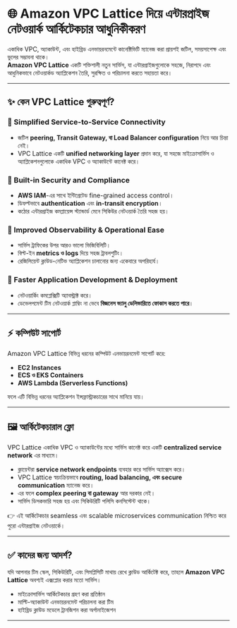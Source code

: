

# 🌐 Amazon VPC Lattice দিয়ে এন্টারপ্রাইজ নেটওয়ার্ক আর্কিটেকচার আধুনিকীকরণ  

একাধিক VPC, অ্যাকাউন্ট, এবং হাইব্রিড এনভায়রনমেন্টে কানেক্টিভিটি ম্যানেজ করা প্রায়শই জটিল, সময়সাপেক্ষ এবং ভুলের সম্ভাবনা থাকে।  
**Amazon VPC Lattice** একটি শক্তিশালী নতুন সার্ভিস, যা এন্টারপ্রাইজগুলোকে সহজে, নিরাপদে এবং আধুনিকভাবে নেটওয়ার্কড অ্যাপ্লিকেশন তৈরি, সুরক্ষিত ও পরিচালনা করতে সহায়তা করে।  

---

## ✨ কেন VPC Lattice গুরুত্বপূর্ণ?  

### 🔹 Simplified Service-to-Service Connectivity  
- জটিল **peering, Transit Gateway, বা Load Balancer configuration** নিয়ে আর চিন্তা নেই।  
- VPC Lattice একটি **unified networking layer** প্রদান করে, যা সহজে মাইক্রোসার্ভিস ও অ্যাপ্লিকেশনগুলোকে একাধিক VPC ও অ্যাকাউন্টে কানেক্ট করে।  

### 🔹 Built-in Security and Compliance  
- **AWS IAM**-এর সাথে ইন্টিগ্রেটেড fine-grained access control।  
- ডিফল্টভাবে **authentication** এবং **in-transit encryption**।  
- কঠোর এন্টারপ্রাইজ কমপ্লায়েন্স স্ট্যান্ডার্ড মেনে সিকিউর নেটওয়ার্ক তৈরি সহজ হয়।  

### 🔹 Improved Observability & Operational Ease  
- সার্ভিস ট্রাফিকের উপর আরও ভালো ভিজিবিলিটি।  
- বিল্ট-ইন **metrics ও logs** দিয়ে সহজ ট্রাবলশুটিং।  
- রেজিলিয়েন্ট ক্লাউড-নেটিভ অ্যাপ্লিকেশন চালানোর জন্য একেবারে অপরিহার্য।  

### 🔹 Faster Application Development & Deployment  
- নেটওয়ার্কিং কমপ্লেক্সিটি অ্যাবস্ট্রাক্ট করে।  
- ডেভেলপমেন্ট টিম নেটওয়ার্ক প্লাম্বিং না ভেবে **বিজনেস ভ্যালু ডেলিভারিতে ফোকাস করতে পারে**।  

---

## ⚡ কম্পিউট সাপোর্ট  
Amazon VPC Lattice বিভিন্ন ধরনের কম্পিউট এনভায়রনমেন্ট সাপোর্ট করে:  
- **EC2 Instances**  
- **ECS ও EKS Containers**  
- **AWS Lambda (Serverless Functions)**  

ফলে এটি বিভিন্ন ধরনের অ্যাপ্লিকেশন ইন্সফ্রাস্ট্রাকচারের সাথে মানিয়ে যায়।  

---

## 🖼 আর্কিটেকচারাল ফ্লো  
VPC Lattice একাধিক VPC ও অ্যাকাউন্টের মধ্যে সার্ভিস কানেক্ট করে একটি **centralized service network** এর মাধ্যমে।  

- ক্লায়েন্টরা **service network endpoints** ব্যবহার করে সার্ভিস অ্যাক্সেস করে।  
- VPC Lattice স্বয়ংক্রিয়ভাবে **routing, load balancing, এবং secure communication** ম্যানেজ করে।  
- এর ফলে **complex peering বা gateway** আর দরকার নেই।  
- সার্ভিস ডিসকভারি সহজ হয় এবং সিকিউরিটি পলিসি কনসিস্টেন্ট থাকে।  

👉 এই আর্কিটেকচার seamless এবং scalable microservices communication নিশ্চিত করে পুরো এন্টারপ্রাইজ নেটওয়ার্কে।  

---

## ✅ কাদের জন্য আদর্শ?  
যদি আপনার টিম স্কেল, সিকিউরিটি, এবং সিমপ্লিসিটি মাথায় রেখে ক্লাউড আর্কিটেক্ট করে, তাহলে **Amazon VPC Lattice** অবশ্যই এক্সপ্লোর করার মতো সার্ভিস।  

- মাইক্রোসার্ভিস আর্কিটেকচার গ্রহণ করা প্রতিষ্ঠান  
- মাল্টি-অ্যাকাউন্ট এনভায়রনমেন্ট পরিচালনা করা টিম  
- হাইব্রিড ক্লাউড মডেলে ট্রানজিশন করা অর্গানাইজেশন  

---
